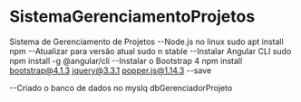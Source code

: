 # SistemaGerenciamentoProjetos
 Sistema de Gerenciamento de Projetos
--Node.js no linux 
    sudo apt install npm
--Atualizar para versão atual
    sudo n stable
--Instalar Angular CLI
    sudo npm install -g @angular/cli
--Instalar o Bootstrap 4 
    npm install bootstrap@4.1.3 jquery@3.3.1 popper.js@1.14.3 --save


--Criado o banco de dados no myslq
dbGerenciadorProjeto